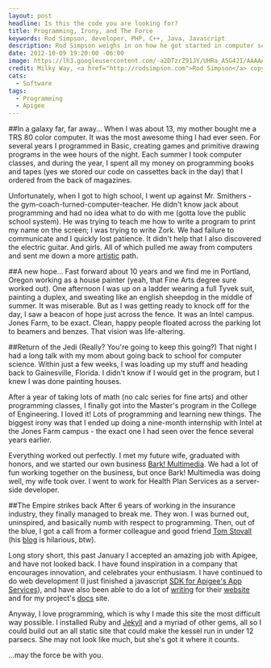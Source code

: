 ```yaml
---
layout: post
headline: Is this the code you are looking for?
title: Programming, Irony, and The Force
keywords: Rod Simpson, developer, PHP, C++, Java, Javascript
description: Rod Simpson weighs in on how he got started in computer science.
date: 2012-10-09 19:20:00 -06:00
image: https://lh3.googleusercontent.com/-a2DTzrZ91JY/UHRa_A5G4JI/AAAAAAAAAgw/dSiXSakxsVo/s640/untitled.jpg
credit: Milky Way, <a href="http://rodsimpson.com">Rod Simpson</a> copyright 2012
cats:
  - Software
tags:
  - Programming
  - Apigee
---
```


##In a galaxy far, far away…
When I was about 13, my mother bought me a TRS 80 color computer.  It was the most awesome thing I had ever seen. For several years I programmed in Basic, creating games and primitive drawing programs in the wee hours of the night.  Each summer I took computer classes, and during the year, I spent all my money on programming books and tapes (yes we stored our code on cassettes back in the day) that I ordered from the back of magazines.

Unfortunately, when I got to high school, I went up against Mr. Smithers - the gym-coach-turned-computer-teacher.  He didn't know jack about programming and had no idea what to do with me (gotta love the public school system). He was trying to teach me how to write a program to print my name on the screen; I was trying to write Zork.  We had failure to communicate and I quickly lost patience.  It didn't help that I also discovered the electric guitar. And girls.  All of which pulled me away from computers and sent me down a more [artistic](/2012/10/07/rod-simpson-photography-history/) path.

##A new hope…
Fast forward about 10 years and we find me in Portland, Oregon working as a house painter (yeah, that Fine Arts degree sure worked out).  One afternoon I was up on a ladder wearing a full Tyvek suit, painting a duplex, and sweating like an english sheepdog in the middle of summer.  It was miserable.  But as I was getting ready to knock off for the day, I saw a beacon of hope just across the fence.  It was an Intel campus.  Jones Farm, to be exact. Clean, happy people floated across the parking lot to beamers and benzes. That vision was life-altering.

##Return of the Jedi (Really? You're going to keep this going?)
That night I had a long talk with my mom about going back to school for computer science.  Within just a few weeks, I was loading up my stuff and heading back to Gainesville, Florida.  I didn't know if I would get in the program, but I knew I was done painting houses.

After a year of taking lots of math (no calc series for fine arts) and other programming classes, I finally got into the Master's program in the College of Engineering. I loved it! Lots of programming and learning new things. The biggest irony was that I ended up doing a nine-month internship with Intel at the Jones Farm campus - the exact one I had seen over the fence several years earlier.

Everything worked out perfectly. I met my future wife, graduated with honors, and we started our own business [Bark! Multimedia](http://barkmultimedia.com). We had a lot of fun working together on the business, but once Bark! Multimedia was doing well, my wife took over.  I went to work for Health Plan Services as a server-side developer.

##The Empire strikes back
After 6 years of working in the insurance industry, they finally managed to break me. They won. I was burned out, uninspired, and basically numb with respect to programming. Then, out of the blue, I got a call from a former colleague and good friend [Tom Stovall](http://www.stovak.net/) (his [blog](http://www.stovak.net/) is hilarious, btw).

Long story short, this past January I accepted an amazing job with Apigee,  and have not looked back.  I have found inspiration in a company that encourages innovation, and celebrates your enthusiasm.  I have continued to do web development (I just finished a javascript [SDK for Apigee's App Services](http://blog.apigee.com/detail/javascript_sdk_building_html5_apps_just_got_easier)), and have also been able to do a lot of [writing](/pages/writer/writing.html) for their [website](http://apigee.com) and for my project's [docs](http://apigee.com/docs/app_services) site.

Anyway, I love programming, which is why I made this site the most difficult way possible.  I installed Ruby and [Jekyll](http://jekyllrb.com/) and a myriad of other gems, all so I could build out an all static site that could make the kessel run in under 12 parsecs.  She may not look like much, but she's got it where it counts.

…may the force be with you.












